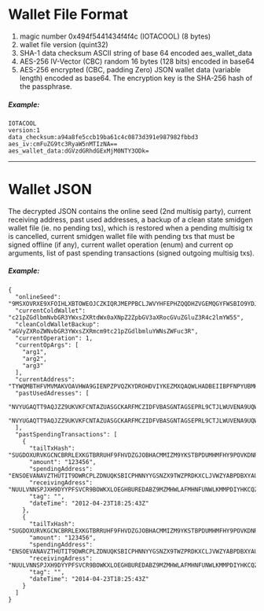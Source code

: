 # Wallet File Format

1. magic number 0x494f5441434f4f4c (IOTACOOL) (8 bytes)
2. wallet file version (quint32)
3. SHA-1 data checksum ASCII string of base 64 encoded aes_wallet_data
4. AES-256 IV-Vector (CBC) random 16 bytes (128 bits) encoded in base64
5. AES-256 encrypted (CBC, padding Zero) JSON wallet data (variable length) encoded as base64. The encryption key is the SHA-256 hash of the passphrase.

##### Example:

```
IOTACOOL
version:1
data_checksum:a94a8fe5ccb19ba61c4c0873d391e987982fbbd3
aes_iv:cmFuZG9tc3RyaW5nMTIzNA==
aes_wallet_data:dGVzdGRhdGExMjM0NTY3ODk=
```

---

# Wallet JSON

The decrypted JSON contains the online seed (2nd multisig party), current receiving address,
past used addresses, a backup of a clean state smidgen wallet file (ie. no pending txs), which
is restored when a pending multisig tx is cancelled, current smidgen wallet file with pending txs 
that must be signed offline (if any), current wallet operation (enum) and current op arguments,
list of past spending transactions (signed outgoing multisig txs).

##### Example:

```
{
  "onlineSeed": "9MSXOVRXE9XFOIHLXBTOWEOJCZKIQRJMEPPBCLJWVYHFEPHZQQDHZVGEMQGYFWSBIO9YDJMYRMEIXEAHC",
  "currentColdWallet": "c21pZGdlbmNvbGR3YWxsZXRtdWx0aXNpZ2ZpbGV3aXRocGVuZGluZ3R4c2lmYW55",
  "cleanColdWalletBackup": "aGVyZXRoZWNvbGR3YWxsZXRmcm9tc21pZGdlbmluYWNsZWFuc3R",
  "currentOperation": 1,
  "currentOpArgs": [
    "arg1",
    "arg2",
    "arg3"
  ],
  "currentAddress": "TYWQMBTHFVMVMAKVOAVHWA9GIENPZPVQZKYDROHDVIYKEZMXQAQWLHADBEIIBPFNPYUBMHFL9DGPWWLBWUB9CXMCFC",
  "pastUsedAdresses": [
    "NVYUGAQTT9AQJZZ9UKVKFCNTAZUASGCKARFMCZIDFVBASGNTAGSEPRL9CTJLWUVENA9UQWY9UVMEPFLLWNPEXDL9PD",
    "NVYUGAQTT9AQJZZ9UKVKFCNTAZUASGCKARFMCZIDFVBASGNTAGSEPRL9CTJLWUVENA9UQWY9UVMEPFLLWNPEXDL9PD"
  ],
  "pastSpendingTransactions": [
    {
      "tailTxHash": "SUGDOXURVKGCNCBRRLEXKGTBRRUHF9FHVDZGJOBHACMMIZM9YKSTBPDUMHMFHY9POVKDNRXBFWYZ99999",
      "amount": "123456",
      "spendingAddress": "ENSOEVANAVZTHUTIT9DWRCPLZDNUQKSBICPHNNYYGSNZX9TWZPRDKXCLJVWZYABPDBXYAUQEZLDZUENDX",
      "receivingAdress": "NUULVNNSPJXH9DYYPFSVCR9BOWKXLOEGHBUREDABZ9MZMHWLAFMHNFUNWLKMMPDIYHKCQZQVKKLTXNZPF",
      "tag": "",
      "dateTime": "2012-04-23T18:25:43Z"
    },
    {
      "tailTxHash": "SUGDOXURVKGCNCBRRLEXKGTBRRUHF9FHVDZGJOBHACMMIZM9YKSTBPDUMHMFHY9POVKDNRXBFWYZ99999",
      "amount": "123456",
      "spendingAddress": "ENSOEVANAVZTHUTIT9DWRCPLZDNUQKSBICPHNNYYGSNZX9TWZPRDKXCLJVWZYABPDBXYAUQEZLDZUENDX",
      "receivingAdress": "NUULVNNSPJXH9DYYPFSVCR9BOWKXLOEGHBUREDABZ9MZMHWLAFMHNFUNWLKMMPDIYHKCQZQVKKLTXNZPF",
      "tag": "",
      "dateTime": "2014-04-23T18:25:43Z"
    }
  ]
}
```
